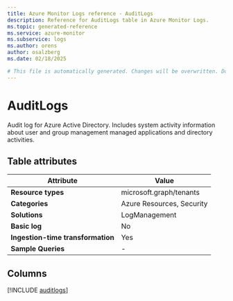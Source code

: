 ```yaml
---
title: Azure Monitor Logs reference - AuditLogs
description: Reference for AuditLogs table in Azure Monitor Logs.
ms.topic: generated-reference
ms.service: azure-monitor
ms.subservice: logs
ms.author: orens
author: osalzberg
ms.date: 02/18/2025

# This file is automatically generated. Changes will be overwritten. Do not change this file directly.
---
```


# AuditLogs

Audit log for Azure Active Directory. Includes system activity information about user and group management managed applications and directory activities.


## Table attributes

|Attribute|Value|
|---|---|
|**Resource types**|microsoft.graph/tenants|
|**Categories**|Azure Resources, Security|
|**Solutions**| LogManagement|
|**Basic log**|No|
|**Ingestion-time transformation**|Yes|
|**Sample Queries**|-|



## Columns
  
[!INCLUDE [auditlogs](~/reusable-content/ce-skilling/azure/includes/azure-monitor/reference/tables/auditlogs-include.md)]
